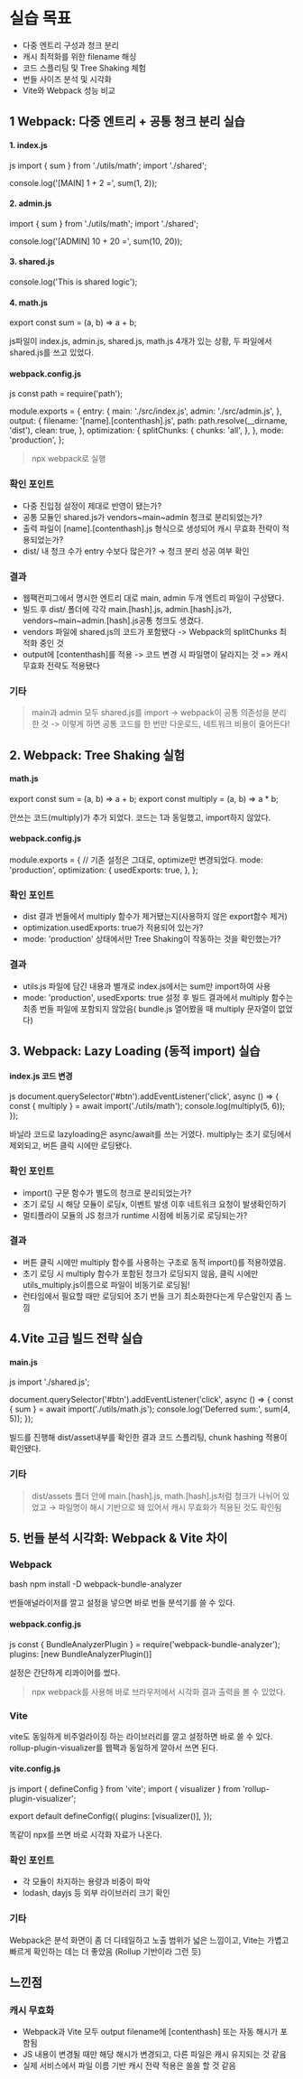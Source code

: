 # 실습 목표
- 다중 엔트리 구성과 청크 분리
- 캐시 최적화를 위한 filename 해싱
- 코드 스플리팅 및 Tree Shaking 체험
- 번들 사이즈 분석 및 시각화
- Vite와 Webpack 성능 비교

## 1 Webpack: 다중 엔트리 + 공통 청크 분리 실습
#### 1. index.js
js
import { sum } from './utils/math';
import './shared';

console.log('[MAIN] 1 + 2 =', sum(1, 2));

#### 2. admin.js
import { sum } from './utils/math';
import './shared';

console.log('[ADMIN] 10 + 20 =', sum(10, 20));

#### 3. shared.js
console.log('This is shared logic');

#### 4. math.js
export const sum = (a, b) => a + b;


js파일이 index.js, admin.js, shared.js, math.js 4개가 있는 상황, 두 파일에서 shared.js를 쓰고 있었다.

#### webpack.config.js
js
const path = require('path');

module.exports = {
  entry: {
    main: './src/index.js',
    admin: './src/admin.js',
  },
  output: {
    filename: '[name].[contenthash].js',
    path: path.resolve(__dirname, 'dist'),
    clean: true,
  },
  optimization: {
    splitChunks: {
      chunks: 'all',
    },
  },
  mode: 'production',
};

> npx webpack로 실행

### 확인 포인트
- 다중 진입점 설정이 제대로 반영이 됐는가?
- 공통 모듈인 shared.js가 vendors~main~admin 청크로 분리되었는가?
- 출력 파일이 [name].[contenthash].js 형식으로 생성되어 캐시 무효화 전략이 적용되었는가?
- dist/ 내 청크 수가 entry 수보다 많은가? → 청크 분리 성공 여부 확인

### 결과
- 웹팩컨피그에서 명시한 엔트리 대로 main, admin 두개 엔트리 파일이 구성됐다.
- 빌드 후 dist/ 폴더에 각각 main.[hash].js, admin.[hash].js가, vendors~main~admin.[hash].js공통 청크도 생겼다.
- vendors 파일에 shared.js의 코드가 포함됐다 -> Webpack의 splitChunks 최적화 중인 것
- output에 [contenthash]를 적용 -> 코드 변경 시 파일명이 달라지는 것 => 캐시 무효화 전략도 적용됐다

### 기타
> main과 admin 모두 shared.js를 import -> webpack이 공통 의존성을 분리한 것 -> 이렇게 하면 공통 코드를 한 번만 다운로드, 네트워크 비용이 줄어든다!

## 2. Webpack: Tree Shaking 실험

#### math.js
export const sum = (a, b) => a + b;
export const multiply = (a, b) => a * b;

안쓰는 코드(multiply)가 추가 되었다. 코드는 1과 동일했고, import하지 않았다.

#### webpack.config.js
module.exports = {
  // 기존 설정은 그대로, optimize만 변경되었다.
  mode: 'production',
  optimization: {
    usedExports: true,
  },
};

### 확인 포인트
- dist 결과 번들에서 multiply 함수가 제거됐는지(사용하지 않은 export함수 제거)
- optimization.usedExports: true가 적용되어 있는가?
- mode: 'production' 상태에서만 Tree Shaking이 작동하는 것을 확인했는가?

### 결과
- utils.js 파일에 담긴 내용과 별개로 index.js에서는 sum만 import하여 사용
- mode: 'production', usedExports: true 설정 후 빌드 결과에서 multiply 함수는 최종 번들 파일에 포함되지 않았음( bundle.js 열어봤을 때 multiply 문자열이 없었다)

## 3. Webpack: Lazy Loading (동적 import) 실습
#### index.js 코드 변경
js
document.querySelector('#btn').addEventListener('click', async () => {
  const { multiply } = await import('./utils/math');
  console.log(multiply(5, 6));
});

바닐라 코드로 lazyloading은 async/await를 쓰는 거였다.
multiply는 초기 로딩에서 제외되고, 버튼 클릭 시에만 로딩됐다.

### 확인 포인트
- import() 구문 함수가 별도의 청크로 분리되었는가?
- 초기 로딩 시 해당 모듈이 로딩x, 이벤트 발생 이후 네트워크 요청이 발생확인하기
- 멀티플라이 모듈의 JS 청크가 runtime 시점에 비동기로 로딩되는가?

### 결과
- 버튼 클릭 시에만 multiply 함수를 사용하는 구조로 동적 import()를 적용하였음.
- 초기 로딩 시 multiply 함수가 포함된 청크가 로딩되지 않음, 클릭 시에만 utils_multiply.js이름으로 파일이 비동기로 로딩됨!
- 런타임에서 필요할 때만 로딩되어 초기 번들 크기 최소화한다는게 무슨말인지 좀 느낌

## 4.Vite 고급 빌드 전략 실습
#### main.js
js
import './shared.js';

document.querySelector('#btn').addEventListener('click', async () => {
  const { sum } = await import('./utils/math.js');
  console.log('Deferred sum:', sum(4, 5));
});

빌드를 진행해 dist/asset내부를 확인한 결과 코드 스플리팅, chunk hashing 적용이 확인됐다.

### 기타
>  dist/assets 폴더 안에 main.[hash].js, math.[hash].js처럼 청크가 나뉘어 있었고 → 파일명이 해시 기반으로 돼 있어서 캐시 무효화가 적용된 것도 확인됨

## 5. 번들 분석 시각화: Webpack & Vite 차이
### Webpack
bash
npm install -D webpack-bundle-analyzer

번들애널라이저를 깔고 설정을 넣으면 바로 번들 분석기를 쓸 수 있다.
#### webpack.config.js
js
const { BundleAnalyzerPlugin } = require('webpack-bundle-analyzer');
plugins: [new BundleAnalyzerPlugin()]

설정은 간단하게 리콰이어를 썼다.
> npx webpack를 사용해 바로 브라우저에서 시각화 결과 출력을 볼 수 있었다.
### Vite
vite도 동일하게 비주얼라이징 하는 라이브러리를 깔고 설정하면 바로 쓸 수 있다. rollup-plugin-visualizer를 웹팩과 동일하게 깔아서 쓰면 된다.
#### vite.config.js
js
import { defineConfig } from 'vite';
import { visualizer } from 'rollup-plugin-visualizer';

export default defineConfig({
  plugins: [visualizer()],
});

똑같이 npx를 쓰면 바로 시각화 자료가 나온다.

### 확인 포인트
- 각 모듈이 차지하는 용량과 비중이 파악
- lodash, dayjs 등 외부 라이브러리 크기 확인

### 기타
Webpack은 분석 화면이 좀 더 디테일하고 노출 범위가 넓은 느낌이고, Vite는 가볍고 빠르게 확인하는 데는 더 좋았음 (Rollup 기반이라 그런 듯)

## 느낀점
### 캐시 무효화
- Webpack과 Vite 모두 output filename에 [contenthash] 또는 자동 해시가 포함됨
- JS 내용이 변경될 때만 해당 해시가 변경되고, 다른 파일은 캐시 유지되는 것 같음
- 실제 서비스에서 파일 이름 기반 캐시 전략 적용은 쏠쏠 할 것 같음
